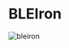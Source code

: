 # BLEIron

![bleiron](https://github.com/Brightness248/BLEIron/assets/88443560/b3a8d1dc-fce4-4be5-9570-b4e87524d49d)
